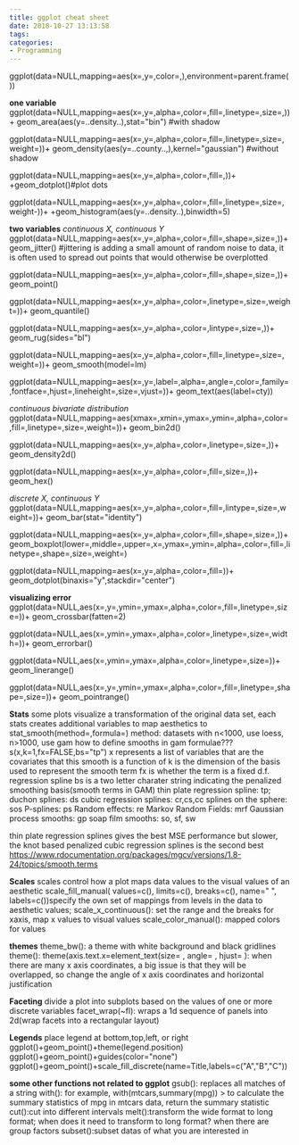 ```yaml
---
title: ggplot cheat sheet
date: 2018-10-27 13:13:58
tags:
categories:
- Programming
---
```



ggplot(data=NULL,mapping=aes(x=,y=,color=,),environment=parent.frame())

**one variable**
ggplot(data=NULL,mapping=aes(x=,y=,alpha=,color=,fill=,linetype=,size=,))+
geom_area(aes(y=..density..),stat="bin") #with shadow

ggplot(data=NULL,mapping=aes(x=,y=,alpha=,color=,fill=,linetype=,size=,weight=))+
geom_density(aes(y=..county..,),kernel="gaussian") #without shadow

ggplot(data=NULL,mapping=aes(x=,y=,alpha=,color=,fill=,))+
+geom_dotplot()#plot dots

ggplot(data=NULL,mapping=aes(x=,y=,alpha=,color=,fill=,linetype=,size=,weight-))+
+geom_histogram(aes(y=..density..),binwidth=5)

**two variables**
*continuous X, continuous Y*
ggplot(data=NULL,mapping=aes(x=,y=,alpha=,color=,fill=,shape=,size=,))+
geom_jitter() #jittering is adding a small amount of random noise to data, it is often used to spread out points that would otherwise
be overplotted

ggplot(data=NULL,mapping=aes(x=,y=,alpha=,color=,fill=,shape=,size=,))+
geom_point()

ggplot(data=NULL,mapping=aes(x=,y=,alpha=,color=,linetype=,size=,weight=))+
geom_quantile()

ggplot(data=NULL,mapping=aes(x=,y=,alpha=,color=,lintype=,size=,))+
geom_rug(sides="bl")

ggplot(data=NULL,mapping=aes(x=,y=,alpha=,color=,fill=,linetype=,size=,weight=))+
geom_smooth(model=lm)

ggplot(data=NULL,mapping=aes(x=,y=,label=,alpha=,angle=,color=,family=,fontface=,hjust=,lineheight=,size=,vjust=))+
geom_text(aes(label=cty))

*continuous bivariate distribution*
ggplot(data=NULL,mapping=aes(xmax=,xmin=,ymax=,ymin=,alpha=,color=,fill=,linetype=,size=,weight=))+
geom_bin2d()

ggplot(data=NULL,mapping=aes(x=,y=,alpha=,color=,linetype=,size=,))+
geom_density2d()

ggplot(data=NULL,mapping=aes(x=,y=,alpha=,color=,fill=,size=,))+
geom_hex()

*discrete X, continuous Y*
ggplot(data=NULL,mapping=aes(x=,y=,alpha=,color=,fill=,lintype=,size=,weight=))+
geom_bar(stat="identity")

ggplot(data=NULL,mapping=aes(x=,y=,alpha=,color=,fill=,shape=,size=,))+
geom_boxplot(lower=,middle=,upper=,x=,ymax=,ymin=,alpha=,color=,fill=,linetype=,shape=,size=,weight=)

ggplot(data=NULL,mapping=aes(x=,y=,alpha=,color=,fill=))+
geom_dotplot(binaxis="y",stackdir="center")

**visualizing error**
ggplot(data=NULL,aes(x=,y=,ymin=,ymax=,alpha=,color=,fill=,linetype=,size=))+
geom_crossbar(fatten=2)

ggplot(data=NULL,aes(x=,ymin=,ymax=,alpha=,color=,linetype=,size=,width=))+
geom_errorbar()

ggplot(data=NULL,aes(x=,ymin=,ymax=,alpha=,color=,linetype=,size=))+
geom_linerange()

ggplot(data=NULL,aes(x=,y=,ymin=,ymax=,alpha=,color=,fill=,linetype=,shape=,size=))+
geom_pointrange()

**Stats**
some plots visualize a transformation of the original data set, each stats creates additional variables to map aesthetics to
stat_smooth(method=,formula=)
method: datasets with n<1000, use loess, n>1000, use gam
how to define smooths in gam formulae???
s(x,k=1,fx=FALSE,bs="tp")
x represents a list of variables that are the covariates that this smooth is a function of
k is the dimension of the basis used to represent the smooth term
fx is whether the term is a fixed d.f. regression spline
bs is a two letter charater string indicating the penalized smoothing basis(smooth terms in GAM)
thin plate regression spline: tp;
duchon splines: ds
cubic regression splines: cr,cs,cc
splines on the sphere: sos
P-splines: ps
Random effects: re
Markov Random Fields: mrf
Gaussian process smooths: gp
soap film smooths: so, sf, sw

thin plate regression splines gives the best MSE performance but slower, the knot based penalized cubic regression splines is the second
best
https://www.rdocumentation.org/packages/mgcv/versions/1.8-24/topics/smooth.terms

**Scales**
scales control how a plot maps data values to the visual values of an aesthetic
scale_fill_manual(
values=c(),
limits=c(),
breaks=c(),
name=" ",
labels=c())specify the own set of mappings from levels in the data to aesthetic values;
scale_x_continuous():
set the range and the breaks for xaxis, map x values to visual values
scale_color_manual():
mapped colors for values

**themes**
theme_bw():
a theme with white background and black gridlines
theme():
theme(axis.text.x=element_text(size= , angle= , hjust= ):
when there are many x axis coordinates, a big issue is that they will be overlapped, so change the angle of x axis coordinates and horizontal justification

**Faceting**
divide a plot into subplots based on the values of one or more discrete variables
facet_wrap(~fl): wraps a 1d sequence of panels into 2d(wrap facets into a rectangular layout)

**Legends**
place legend at bottom,top,left, or right
ggplot()+geom_point()+theme(legend.position)
ggplot()+geom_point()+guides(color="none")
ggplot()+geom_point()+scale_fill_discrete(name=Title,labels=c("A","B","C"))

**some other functions not related to ggplot**
gsub(): replaces all matches of a string
with(): for example, with(mtcars,summary(mpg)) > to calculate the summary statistics of mpg in mtcars data, return the summary statistic
cut():cut into different intervals
melt():transform the wide format to long format; when does it need to transform to long format? when there are group factors
subset():subset datas of what you are interested in

